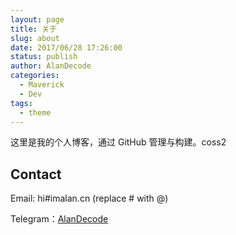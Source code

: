 ```yaml
---
layout: page
title: 关于
slug: about
date: 2017/06/28 17:26:00
status: publish
author: AlanDecode
categories: 
  - Maverick
  - Dev
tags: 
  - theme
---
```


这里是我的个人博客，通过 GitHub 管理与构建。coss2


## Contact

Email: hi#imalan.cn (replace # with @)

Telegram：[AlanDecode](https://t.me/alandecode)
